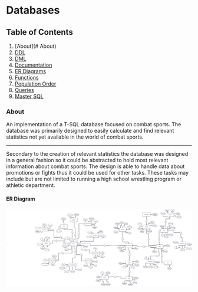 # Databases


## Table of Contents
1. [About](# About)
2. [DDL](https://github.com/MattVastarelli/Databases/blob/master/DDL/CombatSportsDDL.sql)
3. [DML](https://github.com/MattVastarelli/Databases/blob/master/DML/CombatSortsDML.sql) 
4. [Documentation](https://github.com/MattVastarelli/Databases/tree/master/Documentation)
5. [ER Diagrams](https://github.com/MattVastarelli/Databases/tree/master/ER-Diagrams)
6. [Functions](https://github.com/MattVastarelli/Databases/blob/master/Functions/FindYearsSince.sql)
7. [Population Order](https://github.com/MattVastarelli/Databases/blob/master/Population/DataMovingThroughDatabase.sql)
8. [Queries](https://github.com/MattVastarelli/Databases/tree/master/Queries)
9. [Master SQL](https://github.com/MattVastarelli/Databases/blob/master/MasterSQL.sql)

### About

An implementation of a T-SQL database focused on combat sports. The database was primarily designed to easily calculate and find relevant statistics not yet available in the world of combat sports. 
***
Secondary to the creation of relevant statistics the database was designed in a general fashion so it could be abstracted to hold most relevant information about combat sports. The design is able to handle data about promotions or fights thus it could be used for other tasks. These tasks may include but are not limited to running a high school wrestling program or athletic department. 
  


#### ER Diagram
![ER](https://github.com/MattVastarelli/Databases/blob/master/ER-Diagrams/CombatSportsERDiagram.png)


